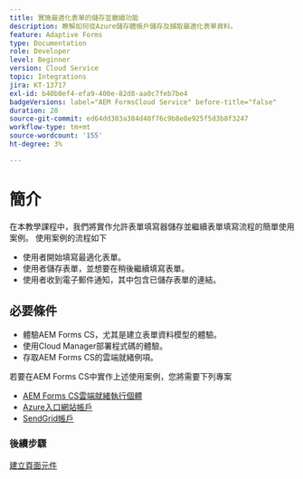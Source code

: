 ```yaml
---
title: 實施最適化表單的儲存並繼續功能
description: 瞭解如何從Azure儲存體帳戶儲存及擷取最適化表單資料。
feature: Adaptive Forms
type: Documentation
role: Developer
level: Beginner
version: Cloud Service
topic: Integrations
jira: KT-13717
exl-id: b40b0ef4-efa9-400e-82d8-aa0c7feb7be4
badgeVersions: label="AEM FormsCloud Service" before-title="false"
duration: 28
source-git-commit: ed64dd303a384d48f76c9b8e8e925f5d3b8f3247
workflow-type: tm+mt
source-wordcount: '155'
ht-degree: 3%

---
```


# 簡介

在本教學課程中，我們將實作允許表單填寫器儲存並繼續表單填寫流程的簡單使用案例。 使用案例的流程如下

* 使用者開始填寫最適化表單。
* 使用者儲存表單，並想要在稍後繼續填寫表單。
* 使用者收到電子郵件通知，其中包含已儲存表單的連結。

## 必要條件

* 體驗AEM Forms CS，尤其是建立表單資料模型的體驗。
* 使用Cloud Manager部署程式碼的體驗。
* 存取AEM Forms CS的雲端就緒例項。

若要在AEM Forms CS中實作上述使用案例，您將需要下列專案

* [AEM Forms CS雲端就緒執行個體](https://experienceleague.adobe.com/docs/experience-manager-learn/cloud-service/forms/developing-for-cloud-service/intellij-and-aem-sync.html?lang=en#set-up-aem-author-instance)
* [Azure入口網站帳戶](https://portal.azure.com/)
* [SendGrid帳戶](https://sendgrid.com/)

### 後續步驟

[建立頁面元件](./page-component.md)
